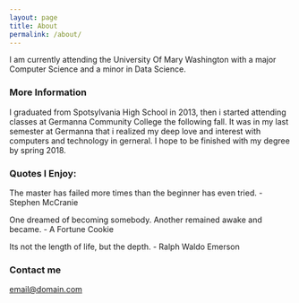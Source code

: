 ```yaml
---
layout: page
title: About
permalink: /about/
---
```


I am currently attending the University Of Mary Washington with a major Computer Science and a minor in Data Science.

### More Information

I graduated from Spotsylvania High School in 2013, then i started attending classes at Germanna Community College the following fall. It was in my last semester at Germanna that i realized my deep love and interest with computers and technology in gerneral. I hope to be finished with my degree by spring 2018.



### Quotes I Enjoy:

The master has failed more times than the beginner has even tried.    - Stephen McCranie

One dreamed of becoming somebody. Another remained awake and became.    - A Fortune Cookie

Its not the length of life, but the depth.    - Ralph Waldo Emerson

### Contact me

[email@domain.com](mailto:thewrightjoshua@gmail.com.com)
